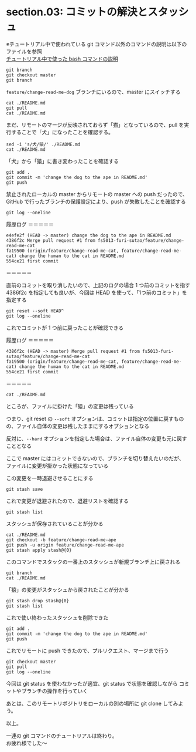 # section.03: コミットの解決とスタッシュ 

※チュートリアル中で使われている git コマンド以外のコマンドの説明は以下のファイルを参照  
[チュートリアル中で使った bash コマンドの説明](./explain_bash_command.md)

```console
git branch
git checkout master
git branch
```

`feature/change-read-me-dog` ブランチにいるので、master にスイッチする

```console
cat ./README.md
git pull
cat ./README.md
```
まだ、リモートのマージが反映されておらず「猫」となっているので、pull を実行することで「犬」になったことを確認する。

```console
sed -i 's/犬/猿/' ./README.md
cat ./README.md
```

「犬」から「猿」に書き変わったことを確認する

```console
git add .
git commit -m 'change the dog to the ape in README.md'
git push
```

禁止されたローカルの master からリモートの master への push だったので、GitHub で行ったブランチの保護設定により、push が失敗したことを確認する

```console
git log --oneline
```

履歴ログ
＝＝＝＝＝
```console
e4efe2f (HEAD -> master) change the dog to the ape in README.md
4386f2c Merge pull request #1 from fs5013-furi-sutao/feature/change-read-me-cat
fa19500 (origin/feature/change-read-me-cat, feature/change-read-me-cat) change the human to the cat in README.md
554ce21 first commit
```
＝＝＝＝＝

直前のコミットを取り消したいので、上記のログの場合 1 つ前のコミットを指す 4386f2c を指定しても良いが、今回は HEAD を使って、「1つ前のコミット」を指定する

```console
git reset --soft HEAD^
git log --oneline
```

これでコミットが 1 つ前に戻ったことが確認できる

履歴ログ
＝＝＝＝＝
```console
4386f2c (HEAD -> master) Merge pull request #1 from fs5013-furi-sutao/feature/change-read-me-cat
fa19500 (origin/feature/change-read-me-cat, feature/change-read-me-cat) change the human to the cat in README.md
554ce21 first commit
```
＝＝＝＝＝

```console
cat ./README.md
```

ところが、ファイルに掛けた「猿」の変更は残っている

つまり、git reset の `--soft` オプションは、コミットは指定の位置に戻すものの、ファイル自体の変更は残したままにするオプションとなる

反対に、`--hard` オプションを指定した場合は、ファイル自体の変更も元に戻すこととなる

ここで master にはコミットできないので、ブランチを切り替えたいのだが、
ファイルに変更が掛かった状態になっている

この変更を一時退避させることにする

```console
git stash save
```

これで変更が退避されたので、退避リストを確認する

```console
git stash list
```

スタッシュが保存されていることが分かる

```console
cat ./README.md
git checkout -b feature/change-read-me-ape
git push -u origin feature/change-read-me-ape
git stash apply stash@{0}
```

このコマンドでスタックの一番上のスタッシュが新規ブランチ上に戻される

```console
git branch
cat ./README.md
```

「猿」の変更がスタッシュから戻されたことが分かる

```console
git stash drop stash@{0}
git stash list
```

これで使い終わったスタッシュを削除できた

```console
git add .
git commit -m 'change the dog to the ape in README.md'
git push
```

これでリモートに push できたので、プルリクエスト、マージまで行う

```console
git checkout master
git pull
git log --oneline
```

今回は git status を使わなかったが適宜、git status で状態を確認しながら
コミットやブランチの操作を行っていく  

あとは、このリモートリポジトリをローカルの別の場所に git clone してみよう。  
  
以上。  
  
一連の git コマンドのチュートリアルは終わり。  
お疲れ様でした～
